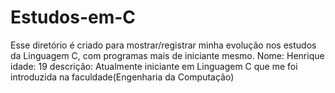 # Estudos-em-C
Esse diretório é criado para mostrar/registrar minha evolução nos estudos da Linguagem C, com programas mais de iniciante mesmo.
Nome: Henrique
idade: 19
descrição: Atualmente iniciante em Linguagem C que me foi introduzida na faculdade(Engenharia da Computação)
